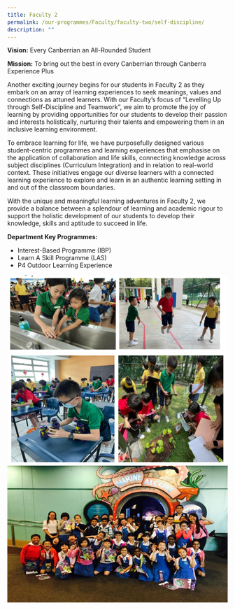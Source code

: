 ```yaml
---
title: Faculty 2
permalink: /our-programmes/Faculty/faculty-two/self-discipline/
description: ""
---
```

**Vision:** Every Canberrian an All-Rounded Student

**Mission:** To bring out the best in every Canberrian through Canberra Experience Plus

Another exciting journey begins for our students in Faculty 2 as they embark on an array of learning experiences to seek meanings, values and connections as attuned learners. With our Faculty’s focus of “Levelling Up through Self-Discipline and Teamwork”, we aim to promote the joy of learning by providing opportunities for our students to develop their passion and interests holistically, nurturing their talents and empowering them in an inclusive learning environment.

To embrace learning for life, we have purposefully designed various student-centric programmes and learning experiences that emphasise on the application of collaboration and life skills, connecting knowledge across subject disciplines (Curriculum Integration) and in relation to real-world context. These initiatives engage our diverse learners with a connected learning experience to explore and learn in an authentic learning setting in and out of the classroom boundaries.

With the unique and meaningful learning adventures in Faculty 2, we provide a balance between a splendour of learning and academic rigour to support the holistic development of our students to develop their knowledge, skills and aptitude to succeed in life.

**Department Key Programmes:**
* Interest-Based Programme (IBP)
* Learn A Skill Programme (LAS)
* P4 Outdoor Learning Experience 

![](/images/fac%202%20a.png)
![](/images/fac%202%20b.png)
![](/images/fac%202%20c.png)


